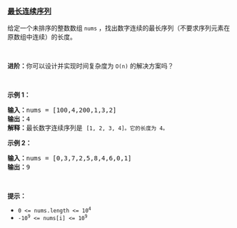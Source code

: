 ### [最长连续序列](https://leetcode-cn.com/problems/longest-consecutive-sequence)

<p>给定一个未排序的整数数组 <code>nums</code> ，找出数字连续的最长序列（不要求序列元素在原数组中连续）的长度。</p>

<p> </p>

<p><strong>进阶：</strong>你可以设计并实现时间复杂度为 <code>O(n)</code><em> </em>的解决方案吗？</p>

<p> </p>

<p><strong>示例 1：</strong></p>

<pre>
<strong>输入：</strong>nums = [100,4,200,1,3,2]
<strong>输出：</strong>4
<strong>解释：</strong>最长数字连续序列是 <code>[1, 2, 3, 4]。它的长度为 4。</code></pre>

<p><strong>示例 2：</strong></p>

<pre>
<strong>输入：</strong>nums = [0,3,7,2,5,8,4,6,0,1]
<strong>输出：</strong>9
</pre>

<p> </p>

<p><strong>提示：</strong></p>

<ul>
	<li><code>0 <= nums.length <= 10<sup>4</sup></code></li>
	<li><code>-10<sup>9</sup> <= nums[i] <= 10<sup>9</sup></code></li>
</ul>
